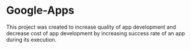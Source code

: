 # Google-Apps
This project was created to increase quality of app development and decrease cost of app development by increasing success rate of an app during its execution.
